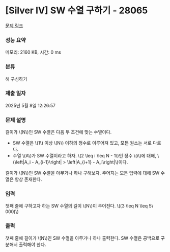 # [Silver IV] SW 수열 구하기 - 28065 

[문제 링크](https://www.acmicpc.net/problem/28065) 

### 성능 요약

메모리: 2160 KB, 시간: 0 ms

### 분류

해 구성하기

### 제출 일자

2025년 5월 8일 12:26:57

### 문제 설명

<p>길이가 \(N\)인 SW 수열은 다음 두 조건에 맞는 수열이다.</p>

<ul>
	<li>SW 수열은 \(1\) 이상 \(N\) 이하의 정수로 이루어져 있고, 모든 원소는 서로 다르다.</li>
	<li>수열 \(A\)가 SW 수열이라고 하자. \(2 \leq i \leq N - 1\)인 정수 \(i\)에 대해, \(\left|A_i - A_{i-1}\right| > \left|A_{i+1} - A_i\right|\)이다.</li>
</ul>

<p>길이가 \(N\)인 SW 수열을 아무거나 하나 구해보자. 주어지는 모든 입력에 대해 SW 수열은 항상 존재한다.</p>

### 입력 

 <p>첫째 줄에 구하고자 하는 SW 수열의 길이 \(N\)이 주어진다. \((3 \leq N \leq 5\ 000)\)</p>

### 출력 

 <p>첫째 줄에 길이가 \(N\)인 SW 수열을 아무거나 하나 출력한다. SW 수열은 공백으로 구분해서 출력해야 한다.</p>

